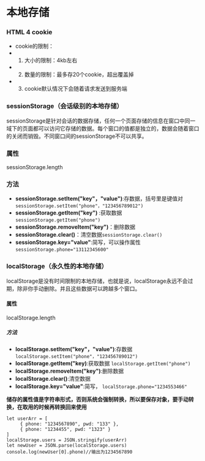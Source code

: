 
# 本地存储 #
### HTML 4 cookie 

- cookie的限制：
- 1. 大小的限制：4kb左右
- 2. 数量的限制：最多存20个cookie，超出覆盖掉
- 3. cookie默认情况下会随着请求发送到服务端



### sessionStorage（会话级别的本地存储） 
sessionStorage是针对会话的数据存储，任何一个页面存储的信息在窗口中同一域下的页面都可以访问它存储的数据。每个窗口的值都是独立的，数据会随着窗口的关闭而销毁。不同窗口间的sessionStorage不可以共享。
### 属性 
sessionStorage.length 
### 方法 
- **sessionStorage.setItem("key"，"value")**:存数据，括号里是键值对   
```sessionStorage.setItem("phone"，"123456789012")```
- **sessionStorage.getItem("key")** :获取数据	
```sessionStorage.getItem("phone")```
- **sessionStorage.removeItem("key")**：删除数据
- **sessionStorage.clear()**：清空数据```sessionStorage.clear()```
- **sessionStorage.key="value"**:简写，可以操作属性  ```sessionStorage.phone="13112345600"```

### localStorage（永久性的本地存储） 
localStorage是没有时间限制的本地存储，也就是说，localStorage永远不会过期，除非你手动删除。并且这些数据可以跨越多个窗口。 

#### 属性 
localStorage.length 
##### 方法 
- **localStorage.setItem("key"，"value")**:存数据
```localStorage.setItem("phone"，"123456789012")```
- **localStorage.getItem("key)**:获取数据
```localStorage.getItem("phone")```
- **localStorage.removeItem("key")**:删除数据
- **localStorage.clear()**:清空数据
- **localStorage.key="value"**:简写，
```localStorage.phone="1234553466"``` 


**储存的属性值是字符串形式，否则系统会强制转换，所以要保存对象，要手动转换，在取用的时候再转换回来使用**
	
	let userArr = [
   		 { phone: "1234567890", pwd: "133" },
    	 { phone: "1234455", pwd: "1323" }
	]
    localStorage.users = JSON.stringify(userArr)
    let newUser = JSON.parse(localStorage.users)
    console.log(newUser[0].phone)//输出为1234567890

